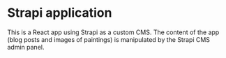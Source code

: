 # Strapi application

This is a React app using Strapi as a custom CMS. The content of the app (blog posts and images of paintings) is manipulated by the Strapi CMS admin panel. 
